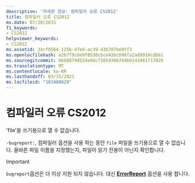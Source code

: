 ```yaml
---
description: '자세한 정보: 컴파일러 오류 CS2012'
title: 컴파일러 오류 CS2012
ms.date: 07/20/2015
f1_keywords:
- CS2012
helpviewer_keywords:
- CS2012
ms.assetid: 34cf0564-125b-47ed-ac39-d3b707be0ff3
ms.openlocfilehash: e2b7f9c0e9f8530cbce43bc096fa2ad9918cdbb1
ms.sourcegitcommit: 0bb8074d524e0dcf165430b744bb143461f17026
ms.translationtype: MT
ms.contentlocale: ko-KR
ms.lasthandoff: 03/15/2021
ms.locfileid: "103480629"
---
```

# <a name="compiler-error-cs2012"></a>컴파일러 오류 CS2012

'file'을 쓰기용으로 열 수 없습니다.  
  
`-bugreport:`, 컴파일러 옵션을 사용 하는 동안 `file` 파일을 쓰기용으로 열 수 없습니다. 올바른 파일 이름을 지정했는지, 파일이 읽기 전용이 아닌지 확인합니다.

> [!IMPORTANT]
> `bugreport`옵션은 더 이상 지원 되지 않습니다. 대신 [**ErrorReport**](../language-reference/compiler-options/advanced.md#errorreport) 옵션을 사용 합니다.
